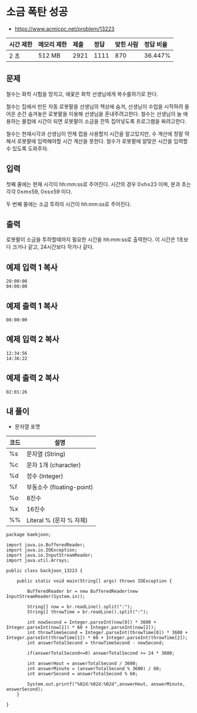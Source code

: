 # 소금 폭탄 성공

* https://www.acmicpc.net/problem/13223

| 시간 제한 | 메모리 제한 | 제출 | 정답 | 맞힌 사람 | 정답 비율 |
| :-------- | :---------- | :--- | :--- | :-------- | :-------- |
| 2 초      | 512 MB      | 2921 | 1111 | 870       | 36.447%   |

## 문제

철수는 화학 시험을 망치고, 애꿎은 화학 선생님에게 복수를하기로 한다.

철수는 집에서 만든 자동 로봇팔을 선생님의 책상에 숨겨, 선생님이 수업을 시작하려 들어온 순간 숨겨놓은 로봇팔을 이용해 선생님을 혼내주려고한다. 철수는 선생님이 늘 애용하는 물컵에 시간이 되면 로봇팔이 소금을 잔뜩 집어넣도록 프로그램을 짜려고한다.

철수는 현재시각과 선생님이 언제 컵을 사용할지 시간을 알고있지만, 수 계산에 정말 약해서 로봇팔에 입력해야할 시간 계산을 못한다. 철수가 로봇팔에 알맞은 시간을 입력할수 있도록 도와주자.

## 입력

첫째 줄에는 현재 시각이 hh:mm:ss로 주어진다. 시간의 경우 0≤h≤23 이며, 분과 초는 각각 0≤m≤59, 0≤s≤59 이다.

두 번째 줄에는 소금 투하의 시간이 hh:mm:ss로 주어진다.

## 출력

로봇팔이 소금을 투하할때까지 필요한 시간을 hh:mm:ss로 출력한다. 이 시간은 1초보다 크거나 같고, 24시간보다 작거나 같다.

## 예제 입력 1 복사

```
20:00:00
04:00:00
```

## 예제 출력 1 복사

```
08:00:00
```

## 예제 입력 2 복사



```
12:34:56
14:36:22
```

## 예제 출력 2 복사

```
02:01:26
```



## 내 풀이

* 문자열 포맷

| 코드 | 설명                      |
| ---- | ------------------------- |
| %s   | 문자열 (String)           |
| %c   | 문자 1개 (character)      |
| %d   | 정수 (Integer)            |
| %f   | 부동소수 (floating-point) |
| %o   | 8진수                     |
| %x   | 16진수                    |
| %%   | Literal % (문자 % 자체)   |

```
package baekjoon;

import java.io.BufferedReader;
import java.io.IOException;
import java.io.InputStreamReader;
import java.util.Arrays;

public class backjoon_13223 {

	public static void main(String[] args) throws IOException {
		
		BufferedReader br = new BufferedReader(new InputStreamReader(System.in));

		String[] now = br.readLine().split(":");
		String[] throwTime = br.readLine().split(":");
		
		int nowSecond = Integer.parseInt(now[0]) * 3600 + Integer.parseInt(now[1]) * 60 + Integer.parseInt(now[2]);
		int throwTimeSecond = Integer.parseInt(throwTime[0]) * 3600 + Integer.parseInt(throwTime[1]) * 60 + Integer.parseInt(throwTime[2]);
		int answerTotalSecond = throwTimeSecond - nowSecond;
		
		if(answerTotalSecond<=0) answerTotalSecond += 24 * 3600;
		
		int answerHout = answerTotalSecond / 3600;
		int answerMinute = (answerTotalSecond % 3600) / 60;
		int answerSecond = answerTotalSecond % 60;
		
		System.out.printf("%02d:%02d:%02d",answerHout, answerMinute, answerSecond);
	}

}

```

